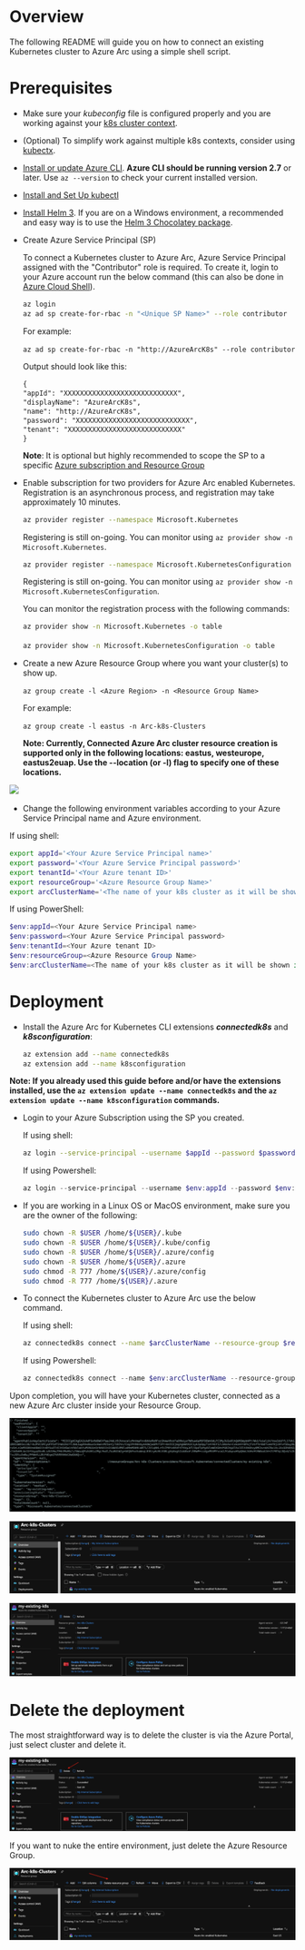 # Overview

The following README will guide you on how to connect an existing Kubernetes cluster to Azure Arc using a simple shell script.

# Prerequisites

* Make sure your *kubeconfig* file is configured properly and you are working against your [k8s cluster context](https://kubernetes.io/docs/tasks/access-application-cluster/configure-access-multiple-clusters/). 

* (Optional) To simplify work against multiple k8s contexts, consider using [kubectx](https://github.com/ahmetb/kubectx).

* [Install or update Azure CLI](https://docs.microsoft.com/en-us/cli/azure/install-azure-cli?view=azure-cli-latest). **Azure CLI should be running version 2.7** or later. Use ```az --version``` to check your current installed version.

* [Install and Set Up kubectl](https://kubernetes.io/docs/tasks/tools/install-kubectl/)

* [Install Helm 3](https://helm.sh/docs/intro/install/). If you are on a Windows environment, a recommended and easy way is to use the [Helm 3 Chocolatey package](https://chocolatey.org/packages/kubernetes-helm). 

* Create Azure Service Principal (SP)   

    To connect a Kubernetes cluster to Azure Arc, Azure Service Principal assigned with the "Contributor" role is required. To create it, login to your Azure account run the below command (this can also be done in [Azure Cloud Shell](https://shell.azure.com/)).

    ```bash
    az login
    az ad sp create-for-rbac -n "<Unique SP Name>" --role contributor
    ```

    For example:

    ```az ad sp create-for-rbac -n "http://AzureArcK8s" --role contributor```

    Output should look like this:

    ```
    {
    "appId": "XXXXXXXXXXXXXXXXXXXXXXXXXXXX",
    "displayName": "AzureArcK8s",
    "name": "http://AzureArcK8s",
    "password": "XXXXXXXXXXXXXXXXXXXXXXXXXXXX",
    "tenant": "XXXXXXXXXXXXXXXXXXXXXXXXXXXX"
    }
    ```

    **Note**: It is optional but highly recommended to scope the SP to a specific [Azure subscription and Resource Group](https://docs.microsoft.com/en-us/cli/azure/ad/sp?view=azure-cli-latest)

* Enable subscription for two providers for Azure Arc enabled Kubernetes. Registration is an asynchronous process, and registration may take approximately 10 minutes.

  ```bash
  az provider register --namespace Microsoft.Kubernetes
  ```
  Registering is still on-going. You can monitor using ```az provider show -n Microsoft.Kubernetes```.

  ```bash
  az provider register --namespace Microsoft.KubernetesConfiguration
  ```
  Registering is still on-going. You can monitor using ```az provider show -n Microsoft.KubernetesConfiguration```.


  You can monitor the registration process with the following commands:
  
  ```bash
  az provider show -n Microsoft.Kubernetes -o table
 
  az provider show -n Microsoft.KubernetesConfiguration -o table
  ```

* Create a new Azure Resource Group where you want your cluster(s) to show up. 

  ```az group create -l <Azure Region> -n <Resource Group Name>```

  For example:

  ```az group create -l eastus -n Arc-k8s-Clusters```

  **Note: Currently, Connected Azure Arc cluster resource creation is supported only in the following locations: eastus, westeurope, eastus2euap. Use the --location (or -l) flag to specify one of these locations.**

![](../img/onboard_k8s/01.png)

* Change the following environment variables according to your Azure Service Principal name and Azure environment.

If using shell:

```bash
export appId='<Your Azure Service Principal name>'
export password='<Your Azure Service Principal password>'
export tenantId='<Your Azure tenant ID>'
export resourceGroup='<Azure Resource Group Name>'
export arcClusterName='<The name of your k8s cluster as it will be shown in Azure Arc>'
```

If using PowerShell:

```powershell
$env:appId=<Your Azure Service Principal name>
$env:password=<Your Azure Service Principal password>
$env:tenantId=<Your Azure tenant ID>
$env:resourceGroup=<Azure Resource Group Name>
$env:arcClusterName=<The name of your k8s cluster as it will be shown in Azure Arc>
```

# Deployment

* Install the Azure Arc for Kubernetes CLI extensions ***connectedk8s*** and ***k8sconfiguration***:

  ```bash
  az extension add --name connectedk8s
  az extension add --name k8sconfiguration
  ```

**Note: If you already used this guide before and/or have the extensions installed, use the ```az extension update --name connectedk8s``` and the ```az extension update --name k8sconfiguration``` commands.**

* Login to your Azure Subscription using the SP you created.  

  If using shell:

  ```bash
  az login --service-principal --username $appId --password $password --tenant $tenantId
  ```

  If using Powershell:

  ```powershell
  az login --service-principal --username $env:appId --password $env:password --tenant $env:tenantId
  ```

* If you are working in a Linux OS or MacOS environment, make sure you are the owner of the following:

  ```bash
  sudo chown -R $USER /home/${USER}/.kube
  sudo chown -R $USER /home/${USER}/.kube/config
  sudo chown -R $USER /home/${USER}/.azure/config
  sudo chown -R $USER /home/${USER}/.azure
  sudo chmod -R 777 /home/${USER}/.azure/config
  sudo chmod -R 777 /home/${USER}/.azure
  ```

* To connect the Kubernetes cluster to Azure Arc use the below command.

  If using shell:

  ```bash
  az connectedk8s connect --name $arcClusterName --resource-group $resourceGroup
  ```

  If using Powershell:

  ```powershell
  az connectedk8s connect --name $env:arcClusterName --resource-group $env:resourceGroup
  ```

Upon completion, you will have your Kubernetes cluster, connected as a new Azure Arc cluster inside your Resource Group. 

![](../img/onboard_k8s/02.png)

![](../img/onboard_k8s/03.png)

![](../img/onboard_k8s/04.png)

# Delete the deployment

The most straightforward way is to delete the cluster is via the Azure Portal, just select cluster and delete it. 

![](../img/onboard_k8s/05.png)

If you want to nuke the entire environment, just delete the Azure Resource Group.

![](../img/onboard_k8s/06.png)